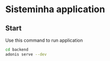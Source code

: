 # **Sisteminha** application


## Start

Use this command to run application

```bash
cd backend
adonis serve --dev
```
